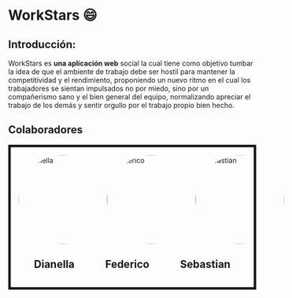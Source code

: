 # WorkStars :smile:
## Introducción:

WorkStars es **una aplicación web** social la cual tiene como objetivo tumbar la idea de que el ambiente de trabajo debe ser hostil para mantener la competitividad y el rendimiento, proponiendo un nuevo ritmo en el cual los trabajadores se sientan impulsados no por miedo, sino por un compañerismo sano y el bien general del equipo, normalizando apreciar el trabajo de los demás y sentir orgullo por el trabajo propio bien hecho.

## Colaboradores

<section style="border: 5px solid; padding: 1rem;" >
    <section style="display: flex; justify-content: space-around; flex-wrap: nowrap;">
        <a href="https://github.com/chzdiane" target="_blank"><img style="height:auto; border-radius:60%;" alt="Dianella" width="180" class="avatar avatar-user width-full border color-bg-primary" src="https://avatars.githubusercontent.com/u/50089098?v=4"></a>
        <a href="https://github.com/federico29mg" target="_blank"><img style="height:auto; border-radius:60%;" alt="Federico" width="180" class="avatar avatar-user width-full border color-bg-primary" src="https://avatars.githubusercontent.com/u/65299467?v=4"></a>
        <a href="https://github.com/SebasG25" target="_blank"><img style="height:auto; border-radius:60%;" alt="Sebastian" width="180" class="avatar avatar-user width-full border color-bg-primary" src="https://avatars.githubusercontent.com/u/53189683?v=4"></a>
    </section>
    <section style="display: flex; justify-content: space-around; flex-wrap: nowrap; align-items: flex-end;">
        <h2 style="">
            Dianella
        </h2>
        <h2>
            Federico
        </h2>
        <h2>
            Sebastian
        </h2>
    </section>
</section>